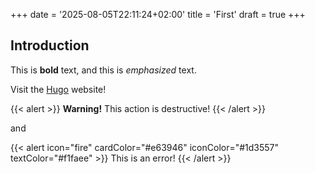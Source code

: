 +++
date = '2025-08-05T22:11:24+02:00'
title = 'First'
draft = true
+++
## Introduction

This is **bold** text, and this is *emphasized* text.

Visit the [Hugo](https://gohugo.io) website!

{{< alert >}}
**Warning!** This action is destructive!
{{< /alert >}}

and

{{< alert icon="fire" cardColor="#e63946" iconColor="#1d3557" textColor="#f1faee" >}}
This is an error!
{{< /alert >}}
